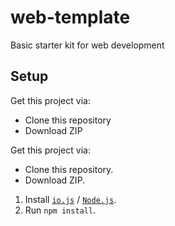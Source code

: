 # web-template

Basic starter kit for web development

## Setup

Get this project via: 
* Clone this repository 
* Download ZIP

Get this project via:

* Clone this repository.
* Download ZIP.

1. Install [`io.js`](https://iojs.org/en/index.html) /
   [`Node.js`](https://nodejs.org/download/).
2. Run `npm install`.